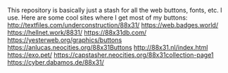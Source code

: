 This repository is basically just a stash for all the web buttons, fonts, etc. I use.
Here are some cool sites where I get most of my buttons:
http://textfiles.com/underconstruction/88x31/
https://web.badges.world/
https://hellnet.work/8831/
https://88x31db.com/
https://yesterweb.org/graphics/buttons
https://anlucas.neocities.org/88x31Buttons
http://88x31.nl/index.html
https://exo.pet/
https://capstasher.neocities.org/88x31collection-page1
https://cyber.dabamos.de/88x31/
